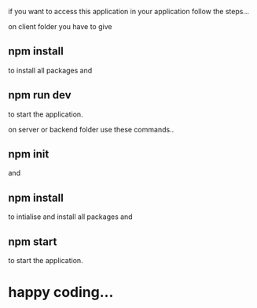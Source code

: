 if you want to access this application in your application follow the steps...

on client folder you have to give

<h2>npm install</h2> to install all packages and <h2>npm run dev</h2> to start the application.

on server or backend folder use these commands..

<h2>npm init</h2> and <h2>npm install</h2> to intialise and install all packages and <h2>npm start</h2> to start the application.

<h1>happy coding...</h1>

